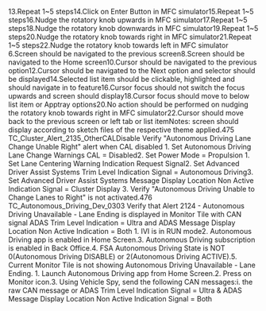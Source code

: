 13.Repeat 1~5 steps14.Click on Enter Button in MFC simulator15.Repeat 1~5 steps16.Nudge the rotatory knob upwards in MFC simulator17.Repeat 1~5 steps18.Nudge the rotatory knob downwards in MFC simulator19.Repeat 1~5 steps20.Nudge the rotatory knob towards right in MFC simulator21.Repeat 1~5 steps22.Nudge the rotatory knob towards left in MFC simulator 6.Screen should be navigated to the previous screen8.Screen should be navigated to the Home screen10.Cursor should be navigated to the previous option12.Cursor should be navigated to the Next option and selector should be displayed14.Selected list item should be clickable, highlighted and should navigate in to feature16.Cursor focus should not switch the focus upwards and screen should display18.Cursor focus should move to below list item or Apptray options20.No action should be performed on nudging the rotatory knob towards right in MFC simulator22.Cursor should move back to the previous screen or left tab or list itemNotes: screen should display according to sketch files of the respective theme applied.475 TC_Cluster_Alert_2135_OtherCALDisable Verify "Autonomous Driving Lane Change Unable Right" alert when CAL disabled 1. Set Autonomous Driving Lane Change Warnings CAL = Disabled2. Set Power Mode = Propulsion 1. Set Lane Centering Warning Indication Request Signal2. Set Advanced Driver Assist Systems Trim Level Indication Signal = Autonomous Driving3. Set Advanced Driver Assist Systems Message Display Location Non Active Indication Signal = Cluster Display 3. Verify "Autonomous Driving Unable to Change Lanes to Right" is not activated.476 TC_Autonomous_Driving_Dev_0303 Verify that Alert 2124 - Autonomous Driving Unavailable - Lane Ending is displayed in Monitor Tile with CAN signal ADAS Trim Level Indication = Ultra and ADAS Message Display Location Non Active Indication = Both 1. IVI is in RUN mode2. Autonomous Driving app is enabled in Home Screen.3. Autonomous Driving subscription is enabled in Back Office.4. FSA Autonomous Driving State is NOT 0(Autonomous Driving DISABLE) or 2(Autonomous Driving ACTIVE).5. Current Monitor Tile is not showing Autonomous Driving Unavailable - Lane Ending. 1. Launch Autonomous Driving app from Home Screen.2. Press on Monitor icon.3. Using Vehicle Spy, send the following CAN messages:i. the raw CAN message or ADAS Trim Level Indication Signal = Ultra & ADAS Message Display Location Non Active Indication Signal = Both